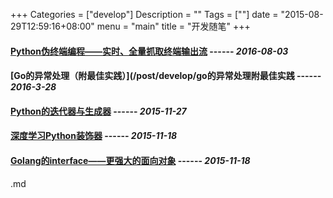 +++
Categories = ["develop"]
Description = ""
Tags = [""]
date = "2015-08-29T12:59:16+08:00"
menu = "main"
title = "开发随笔"
+++

#### **[Python伪终端编程——实时、全量抓取终端输出流](/post/develop/python伪终端编程实时全量抓取终端输出流)**   ------ *2016-08-03*
#### **[Go的异常处理（附最佳实践）](/post/develop/go的异常处理附最佳实践**   ------ *2016-3-28*
#### **[Python的迭代器与生成器](/post/develop/python的迭代器与生成器)**   ------ *2015-11-27*
#### **[深度学习Python装饰器](/post/develop/深度学习python装饰器)**   ------ *2015-11-18*
#### **[Golang的interface——更强大的面向对象](/post/develop/golang的interface更强大的面向对象)**   ------ *2015-11-18*
.md
